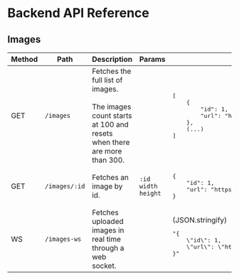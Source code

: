 # Backend API Reference

## Images

<table>
    <thead>
        <tr>
            <th>Method</th>
            <th>Path</th>
            <th>Description</th>
            <th>Params</th>
            <th>Response</th>
        </tr>
    </thead>
    <tbody>
        <tr>
            <td>GET</td>
            <td>
                <code>/images</code>
            </td>
            <td>
                Fetches the full list of images.
                <br />
                <br />
                The images count starts at 100 and resets when there are more than 300.
            </td>
            <td></td>
            <td>
                <pre>
[
    {
        "id": 1,
        "url": "https://picsum.photos/id/1/200/200"
    },
    (...)
]<!--
             --></pre>
            </td>
        </tr>
        <tr>
            <td>GET</td>
            <td>
                <code>/images/:id</code>
            </td>
            <td>Fetches an image by id.</td>
            <td>
                <code>:id</code>
                <code>width</code>
                <code>height</code>
            </td>
            <td>
                <pre>
{
    "id": 1,
    "url": "https://picsum.photos/id/1/200/200"
}<!--
             --></pre>
            </td>
        </tr>
        <tr>
            <td>WS</td>
            <td>
                <code>/images-ws</code>
            </td>
            <td>Fetches uploaded images in real time through a web socket.</td>
            <td></td>
            <td>
                (JSON.stringify)
                <pre>
"{
    \"id\": 1,
    \"url\": \"https://picsum.photos/id/1/200/200\"
}"<!--
             --></pre>
            </td>
        </tr>
    </tbody>
</table>
